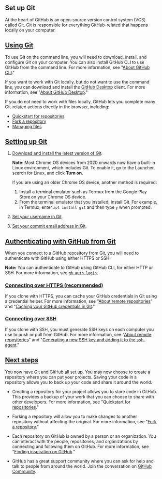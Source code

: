 ## Set up Git

At the heart of GitHub is an open-source version control system (VCS) called Git. Git is responsible for everything GitHub-related that happens locally on your computer.

## [Using Git](https://docs.github.com/en/get-started/getting-started-with-git/set-up-git#using-git)

To use Git on the command line, you will need to download, install, and configure Git on your computer. You can also install GitHub CLI to use GitHub from the command line. For more information, see "[About GitHub CLI](https://docs.github.com/en/github-cli/github-cli/about-github-cli)."

If you want to work with Git locally, but do not want to use the command line, you can download and install the [GitHub Desktop](https://desktop.github.com/) client. For more information, see "[About GitHub Desktop](https://docs.github.com/en/desktop/overview/about-github-desktop)."

If you do not need to work with files locally, GitHub lets you complete many Git-related actions directly in the browser, including:

- [Quickstart for repositories](https://docs.github.com/en/repositories/creating-and-managing-repositories/quickstart-for-repositories)
- [Fork a repository](https://docs.github.com/en/pull-requests/collaborating-with-pull-requests/working-with-forks/fork-a-repo)
- [Managing files](https://docs.github.com/en/repositories/working-with-files/managing-files)

## [Setting up Git](https://docs.github.com/en/get-started/getting-started-with-git/set-up-git#setting-up-git)

1. [Download and install the latest version of Git](https://git-scm.com/downloads).
    
    **Note**: Most Chrome OS devices from 2020 onwards now have a built-in Linux environment, which includes Git. To enable it, go to the Launcher, search for Linux, and click **Turn on**.
    
    If you are using an older Chrome OS device, another method is required:
    
    1. Install a terminal emulator such as Termux from the Google Play Store on your Chrome OS device.
    2. From the terminal emulator that you installed, install Git. For example, in Termux, enter `apt install git` and then type `y` when prompted.
    
2. [Set your username in Git](https://docs.github.com/en/get-started/getting-started-with-git/setting-your-username-in-git).
    
3. [Set your commit email address in Git](https://docs.github.com/en/account-and-profile/setting-up-and-managing-your-personal-account-on-github/managing-email-preferences/setting-your-commit-email-address).
    

## [Authenticating with GitHub from Git](https://docs.github.com/en/get-started/getting-started-with-git/set-up-git#authenticating-with-github-from-git)

When you connect to a GitHub repository from Git, you will need to authenticate with GitHub using either HTTPS or SSH.

**Note:** You can authenticate to GitHub using GitHub CLI, for either HTTP or SSH. For more information, see [`gh auth login`](https://cli.github.com/manual/gh_auth_login).

### [Connecting over HTTPS (recommended)](https://docs.github.com/en/get-started/getting-started-with-git/set-up-git#connecting-over-https-recommended)

If you clone with HTTPS, you can cache your GitHub credentials in Git using a credential helper. For more information, see "[About remote repositories](https://docs.github.com/en/get-started/getting-started-with-git/about-remote-repositories#cloning-with-https-urls)" and "[Caching your GitHub credentials in Git](https://docs.github.com/en/get-started/getting-started-with-git/caching-your-github-credentials-in-git)."

### [Connecting over SSH](https://docs.github.com/en/get-started/getting-started-with-git/set-up-git#connecting-over-ssh)

If you clone with SSH, you must generate SSH keys on each computer you use to push or pull from GitHub. For more information, see "[About remote repositories](https://docs.github.com/en/get-started/getting-started-with-git/about-remote-repositories#cloning-with-ssh-urls)" and "[Generating a new SSH key and adding it to the ssh-agent](https://docs.github.com/en/authentication/connecting-to-github-with-ssh/generating-a-new-ssh-key-and-adding-it-to-the-ssh-agent)."

## [Next steps](https://docs.github.com/en/get-started/getting-started-with-git/set-up-git#next-steps)

You now have Git and GitHub all set up. You may now choose to create a repository where you can put your projects. Saving your code in a repository allows you to back up your code and share it around the world.

- Creating a repository for your project allows you to store code in GitHub. This provides a backup of your work that you can choose to share with other developers. For more information, see "[Quickstart for repositories](https://docs.github.com/en/repositories/creating-and-managing-repositories/quickstart-for-repositories)."
    
- Forking a repository will allow you to make changes to another repository without affecting the original. For more information, see "[Fork a repository](https://docs.github.com/en/pull-requests/collaborating-with-pull-requests/working-with-forks/fork-a-repo)."
    
- Each repository on GitHub is owned by a person or an organization. You can interact with the people, repositories, and organizations by connecting and following them on GitHub. For more information, see "[Finding inspiration on GitHub](https://docs.github.com/en/get-started/start-your-journey/finding-inspiration-on-github)."
    
- GitHub has a great support community where you can ask for help and talk to people from around the world. Join the conversation on [GitHub Community](https://github.com/orgs/community/discussions).